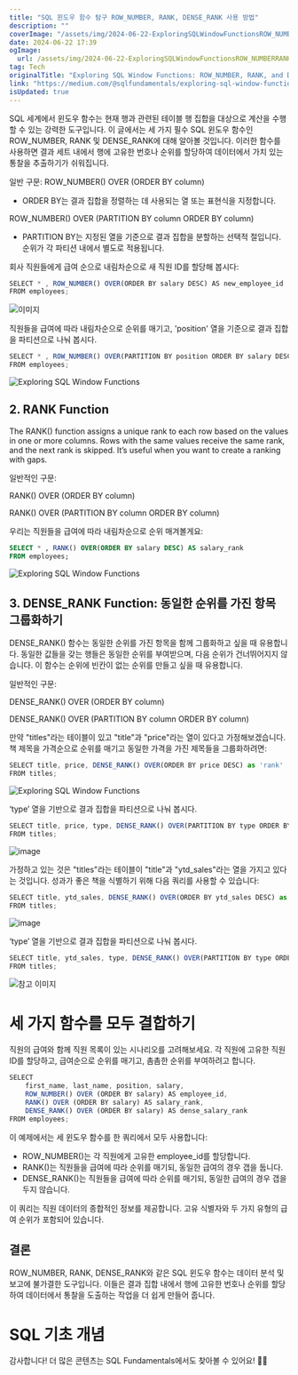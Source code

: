 ```yaml
---
title: "SQL 윈도우 함수 탐구 ROW_NUMBER, RANK, DENSE_RANK 사용 방법"
description: ""
coverImage: "/assets/img/2024-06-22-ExploringSQLWindowFunctionsROW_NUMBERRANKandDENSE_RANK_0.png"
date: 2024-06-22 17:39
ogImage:
  url: /assets/img/2024-06-22-ExploringSQLWindowFunctionsROW_NUMBERRANKandDENSE_RANK_0.png
tag: Tech
originalTitle: "Exploring SQL Window Functions: ROW_NUMBER, RANK, and DENSE_RANK"
link: "https://medium.com/@sqlfundamentals/exploring-sql-window-functions-row-number-rank-and-dense-rank-4a4a67432e0e"
isUpdated: true
---
```


SQL 세계에서 윈도우 함수는 현재 행과 관련된 테이블 행 집합을 대상으로 계산을 수행할 수 있는 강력한 도구입니다. 이 글에서는 세 가지 필수 SQL 윈도우 함수인 ROW_NUMBER, RANK 및 DENSE_RANK에 대해 알아볼 것입니다. 이러한 함수를 사용하면 결과 세트 내에서 행에 고유한 번호나 순위를 할당하여 데이터에서 가치 있는 통찰을 추출하기가 쉬워집니다.

<!-- cozy-coder - 수평 -->

<ins class="adsbygoogle"
     style="display:block"
     data-ad-client="ca-pub-4877378276818686"
     data-ad-slot="1107185301"
     data-ad-format="auto"
     data-full-width-responsive="true"></ins>

<script>
     (adsbygoogle = window.adsbygoogle || []).push({});
</script>

일반 구문:
ROW_NUMBER() OVER (ORDER BY column)

- ORDER BY는 결과 집합을 정렬하는 데 사용되는 열 또는 표현식을 지정합니다.

ROW_NUMBER() OVER (PARTITION BY column ORDER BY column)

- PARTITION BY는 지정된 열을 기준으로 결과 집합을 분할하는 선택적 절입니다. 순위가 각 파티션 내에서 별도로 적용됩니다.

<!-- cozy-coder - 수평 -->

<ins class="adsbygoogle"
     style="display:block"
     data-ad-client="ca-pub-4877378276818686"
     data-ad-slot="1107185301"
     data-ad-format="auto"
     data-full-width-responsive="true"></ins>

<script>
     (adsbygoogle = window.adsbygoogle || []).push({});
</script>

회사 직원들에게 급여 순으로 내림차순으로 새 직원 ID를 할당해 봅시다:

```js
SELECT * , ROW_NUMBER() OVER(ORDER BY salary DESC) AS new_employee_id
FROM employees;
```

![이미지](/assets/img/2024-06-22-ExploringSQLWindowFunctionsROW_NUMBERRANKandDENSE_RANK_1.png)

직원들을 급여에 따라 내림차순으로 순위를 매기고, 'position' 열을 기준으로 결과 집합을 파티션으로 나눠 봅시다.

<!-- cozy-coder - 수평 -->

<ins class="adsbygoogle"
     style="display:block"
     data-ad-client="ca-pub-4877378276818686"
     data-ad-slot="1107185301"
     data-ad-format="auto"
     data-full-width-responsive="true"></ins>

<script>
     (adsbygoogle = window.adsbygoogle || []).push({});
</script>

```js
SELECT * , ROW_NUMBER() OVER(PARTITION BY position ORDER BY salary DESC) AS employee_rank
FROM employees;
```

![Exploring SQL Window Functions](/assets/img/2024-06-22-ExploringSQLWindowFunctionsROW_NUMBERRANKandDENSE_RANK_2.png)

## 2. RANK Function

The RANK() function assigns a unique rank to each row based on the values in one or more columns. Rows with the same values receive the same rank, and the next rank is skipped. It’s useful when you want to create a ranking with gaps.

<!-- cozy-coder - 수평 -->

<ins class="adsbygoogle"
     style="display:block"
     data-ad-client="ca-pub-4877378276818686"
     data-ad-slot="1107185301"
     data-ad-format="auto"
     data-full-width-responsive="true"></ins>

<script>
     (adsbygoogle = window.adsbygoogle || []).push({});
</script>

일반적인 구문:

RANK() OVER (ORDER BY column)

RANK() OVER (PARTITION BY column ORDER BY column)

우리는 직원들을 급여에 따라 내림차순으로 순위 매겨볼게요:

<!-- cozy-coder - 수평 -->

<ins class="adsbygoogle"
     style="display:block"
     data-ad-client="ca-pub-4877378276818686"
     data-ad-slot="1107185301"
     data-ad-format="auto"
     data-full-width-responsive="true"></ins>

<script>
     (adsbygoogle = window.adsbygoogle || []).push({});
</script>

```sql
SELECT * , RANK() OVER(ORDER BY salary DESC) AS salary_rank
FROM employees;
```

![Exploring SQL Window Functions](/assets/img/2024-06-22-ExploringSQLWindowFunctionsROW_NUMBERRANKandDENSE_RANK_3.png)

## 3. DENSE_RANK Function: 동일한 순위를 가진 항목 그룹화하기

DENSE_RANK() 함수는 동일한 순위를 가진 항목을 함께 그룹화하고 싶을 때 유용합니다. 동일한 값들을 갖는 행들은 동일한 순위를 부여받으며, 다음 순위가 건너뛰어지지 않습니다. 이 함수는 순위에 빈칸이 없는 순위를 만들고 싶을 때 유용합니다.

<!-- cozy-coder - 수평 -->

<ins class="adsbygoogle"
     style="display:block"
     data-ad-client="ca-pub-4877378276818686"
     data-ad-slot="1107185301"
     data-ad-format="auto"
     data-full-width-responsive="true"></ins>

<script>
     (adsbygoogle = window.adsbygoogle || []).push({});
</script>

일반적인 구문:

DENSE_RANK() OVER (ORDER BY column)

DENSE_RANK() OVER (PARTITION BY column ORDER BY column)

만약 "titles"라는 테이블이 있고 "title"과 "price"라는 열이 있다고 가정해보겠습니다.
책 제목을 가격순으로 순위를 매기고 동일한 가격을 가진 제목들을 그룹화하려면:

<!-- cozy-coder - 수평 -->

<ins class="adsbygoogle"
     style="display:block"
     data-ad-client="ca-pub-4877378276818686"
     data-ad-slot="1107185301"
     data-ad-format="auto"
     data-full-width-responsive="true"></ins>

<script>
     (adsbygoogle = window.adsbygoogle || []).push({});
</script>

```js
SELECT title, price, DENSE_RANK() OVER(ORDER BY price DESC) as 'rank'
FROM titles;
```

![Exploring SQL Window Functions](/assets/img/2024-06-22-ExploringSQLWindowFunctionsROW_NUMBERRANKandDENSE_RANK_4.png)

‘type’ 열을 기반으로 결과 집합을 파티션으로 나눠 봅시다.

```js
SELECT title, price, type, DENSE_RANK() OVER(PARTITION BY type ORDER BY price DESC) as 'rank'
FROM titles;
```

<!-- cozy-coder - 수평 -->

<ins class="adsbygoogle"
     style="display:block"
     data-ad-client="ca-pub-4877378276818686"
     data-ad-slot="1107185301"
     data-ad-format="auto"
     data-full-width-responsive="true"></ins>

<script>
     (adsbygoogle = window.adsbygoogle || []).push({});
</script>

![image](/assets/img/2024-06-22-ExploringSQLWindowFunctionsROW_NUMBERRANKandDENSE_RANK_5.png)

가정하고 있는 것은 "titles"라는 테이블이 "title"과 "ytd_sales"라는 열을 가지고 있다는 것입니다. 성과가 좋은 책을 식별하기 위해 다음 쿼리를 사용할 수 있습니다:

```js
SELECT title, ytd_sales, DENSE_RANK() OVER(ORDER BY ytd_sales DESC) as 'rank'
FROM titles;
```

![image](/assets/img/2024-06-22-ExploringSQLWindowFunctionsROW_NUMBERRANKandDENSE_RANK_6.png)

<!-- cozy-coder - 수평 -->

<ins class="adsbygoogle"
     style="display:block"
     data-ad-client="ca-pub-4877378276818686"
     data-ad-slot="1107185301"
     data-ad-format="auto"
     data-full-width-responsive="true"></ins>

<script>
     (adsbygoogle = window.adsbygoogle || []).push({});
</script>

‘type’ 열을 기반으로 결과 집합을 파티션으로 나눠 봅시다.

```js
SELECT title, ytd_sales, type, DENSE_RANK() OVER(PARTITION BY type ORDER BY ytd_sales DESC) as 'rank'
FROM titles;
```

![참고 이미지](/assets/img/2024-06-22-ExploringSQLWindowFunctionsROW_NUMBERRANKandDENSE_RANK_7.png)

# 세 가지 함수를 모두 결합하기

<!-- cozy-coder - 수평 -->

<ins class="adsbygoogle"
     style="display:block"
     data-ad-client="ca-pub-4877378276818686"
     data-ad-slot="1107185301"
     data-ad-format="auto"
     data-full-width-responsive="true"></ins>

<script>
     (adsbygoogle = window.adsbygoogle || []).push({});
</script>

직원의 급여와 함께 직원 목록이 있는 시나리오를 고려해보세요. 각 직원에 고유한 직원 ID를 할당하고, 급여순으로 순위를 매기고, 촘촘한 순위를 부여하려고 합니다.

```js
SELECT
    first_name, last_name, position, salary,
    ROW_NUMBER() OVER (ORDER BY salary) AS employee_id,
    RANK() OVER (ORDER BY salary) AS salary_rank,
    DENSE_RANK() OVER (ORDER BY salary) AS dense_salary_rank
FROM employees;
```

이 예제에서는 세 윈도우 함수를 한 쿼리에서 모두 사용합니다:

- ROW_NUMBER()는 각 직원에게 고유한 employee_id를 할당합니다.
- RANK()는 직원들을 급여에 따라 순위를 매기되, 동일한 급여의 경우 갭을 둡니다.
- DENSE_RANK()는 직원들을 급여에 따라 순위를 매기되, 동일한 급여의 경우 갭을 두지 않습니다.

<!-- cozy-coder - 수평 -->

<ins class="adsbygoogle"
     style="display:block"
     data-ad-client="ca-pub-4877378276818686"
     data-ad-slot="1107185301"
     data-ad-format="auto"
     data-full-width-responsive="true"></ins>

<script>
     (adsbygoogle = window.adsbygoogle || []).push({});
</script>

이 쿼리는 직원 데이터의 종합적인 정보를 제공합니다. 고유 식별자와 두 가지 유형의 급여 순위가 포함되어 있습니다.

## 결론

ROW_NUMBER, RANK, DENSE_RANK와 같은 SQL 윈도우 함수는 데이터 분석 및 보고에 불가결한 도구입니다. 이들은 결과 집합 내에서 행에 고유한 번호나 순위를 할당하여 데이터에서 통찰을 도출하는 작업을 더 쉽게 만들어 줍니다.

# SQL 기초 개념

<!-- cozy-coder - 수평 -->

<ins class="adsbygoogle"
     style="display:block"
     data-ad-client="ca-pub-4877378276818686"
     data-ad-slot="1107185301"
     data-ad-format="auto"
     data-full-width-responsive="true"></ins>

<script>
     (adsbygoogle = window.adsbygoogle || []).push({});
</script>

감사합니다! 더 많은 콘텐츠는 SQL Fundamentals에서도 찾아볼 수 있어요! 🚀💫
